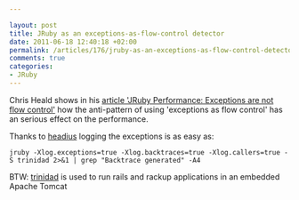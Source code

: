 ```yaml
---

layout: post
title: JRuby as an exceptions-as-flow-control detector
date: 2011-06-18 12:40:18 +02:00
permalink: /articles/176/jruby-as-an-exceptions-as-flow-control-detector/
comments: true
categories: 
- JRuby
---
```


Chris Heald shows in his [article 'JRuby Performance: Exceptions are not
flow
control'](http://www.coffeepowered.net/2011/06/17/jruby-performance-exceptions-are-not-flow-control/)
how the anti-pattern of using 'exceptions as flow control' has an
serious effect on the performance.

Thanks to [headius](http://twitter.com/#!/headius) logging the
exceptions is as easy as:

`jruby -Xlog.exceptions=true -Xlog.backtraces=true -Xlog.callers=true -S trinidad 2>&1 | grep "Backtrace generated" -A4`

BTW: [trinidad](https://github.com/trinidad/trinidad) is used to run
rails and rackup applications in an embedded Apache Tomcat
